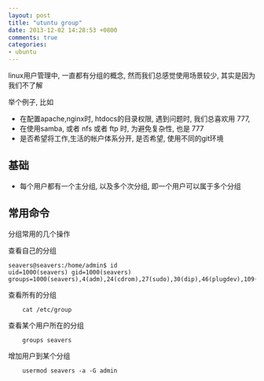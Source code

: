 ```yaml
---
layout: post
title: "utuntu group"
date: 2013-12-02 14:28:53 +0800
comments: true
categories: 
- ubuntu
---
```



linux用户管理中, 一直都有分组的概念, 然而我们总感觉使用场景较少, 其实是因为我们不了解

举个例子, 比如

  *  在配置apache,nginx时, htdocs的目录权限, 遇到问题时, 我们总喜欢用 777,
  *  在使用samba, 或者 nfs 或者 ftp 时, 为避免复杂性, 也是 777
  *  是否希望将工作,生活的帐户体系分开, 是否希望, 使用不同的git环境

<!--more-->


## 基础

  *  每个用户都有一个主分组, 以及多个次分组, 即一个用户可以属于多个分组



## 常用命令

分组常用的几个操作

查看自己的分组
```
seavers@seavers:/home/admin$ id
uid=1000(seavers) gid=1000(seavers) groups=1000(seavers),4(adm),24(cdrom),27(sudo),30(dip),46(plugdev),109(lpadmin),124(sambashare)
```

查看所有的分组
```
	cat /etc/group
```

查看某个用户所在的分组
```
	groups seavers
```

增加用户到某个分组
```
	usermod seavers -a -G admin 
```



